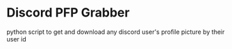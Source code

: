 # Discord PFP Grabber

python script to get and download any discord user's profile picture by their user id
